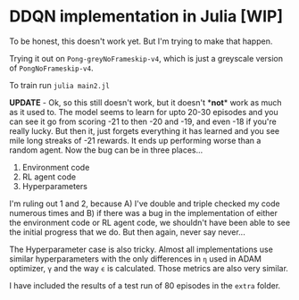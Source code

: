 # DDQN implementation in Julia [WIP]

To be honest, this doesn't work yet. But I'm trying to make that happen.

Trying it out on `Pong-greyNoFrameskip-v4`, which is just a greyscale version of `PongNoFrameskip-v4`.

To train run `julia main2.jl`

**UPDATE** - Ok, so this still doesn't work, but it doesn't \***not**\* work as much as
it used to. The model seems to learn for upto 20-30 episodes and you can see it go
from scoring -21 to then -20 and -19, and even -18 if you're really lucky. But then it,
just forgets everything it has learned and you see mile long streaks of -21 rewards.
It ends up performing worse than a random agent. Now the bug can be in three places...

1) Environment code
2) RL agent code
3) Hyperparameters

I'm ruling out 1 and 2, because A) I've double and triple checked my code numerous times
and B) if there was a bug in the implementation of either the environment code or
RL agent code, we shouldn't have been able to see the initial progress that we do. But then again,
never say never...

The Hyperparameter case is also tricky. Almost all implementations use similar hyperparameters
with the only differences in `η` used in ADAM optimizer, `γ` and the way `ϵ` is calculated.
Those metrics are also very similar.

I have included the results of a test run of 80 episodes in the `extra` folder.
